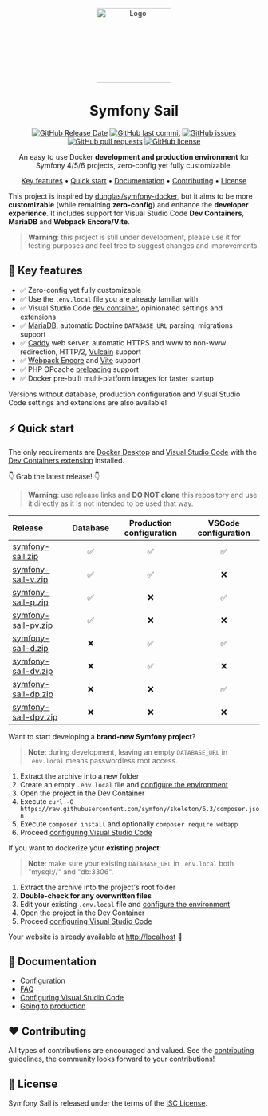 <p align="center">
  <a href="https://hub.docker.com/u/symfonysail"><img src="https://user-images.githubusercontent.com/1532616/240989308-35c48a35-75f2-4971-bf58-2dbe106c178a.png" alt="Logo" width="150"></a>
</p>

<h1 align="center">
  Symfony Sail
</h1>
<p align="center">
  <a href="https://github.com/gremo/symfony-sail/releases"><img alt="GitHub Release Date" src="https://img.shields.io/github/release-date/gremo/symfony-sail?&style=flat-square"></a>
  <a href="https://github.com/gremo/symfony-sail/commits"><img alt="GitHub last commit" src="https://img.shields.io/github/last-commit/gremo/symfony-sail?&style=flat-square"></a>
  <a href="https://github.com/gremo/symfony-sail/issues"><img alt="GitHub issues" src="https://img.shields.io/github/issues/gremo/symfony-sail?&style=flat-square"></a>
  <a href="https://github.com/gremo/symfony-sail/pulls"><img alt="GitHub pull requests" src="https://img.shields.io/github/issues-pr/gremo/symfony-sail?&style=flat-square"></a>
  <a href="https://github.com/gremo/symfony-sail/blob/main/LICENSE"><img alt="GitHub license" src="https://img.shields.io/github/license/gremo/symfony-sail?&style=flat-square"></a>
</p>

<p align="center">
  An easy to use Docker <b>development and production environment</b> for Symfony 4/5/6 projects, zero-config yet fully customizable.
</p>

<p align="center">
  <a href="#-key-features">Key features</a> •
  <a href="#-quick-start">Quick start</a> •
  <a href="#-documentation">Documentation</a> •
  <a href="#%EF%B8%8F-contributing">Contributing</a> •
  <a href="#-license">License</a>
</p>

This project is inspired by [dunglas/symfony-docker](https://github.com/dunglas/symfony-docker), but it aims to be more **customizable** (while remaining **zero-config**) and enhance the **developer experience**. It includes support for Visual Studio Code **Dev Containers**, **MariaDB** and **Webpack Encore/Vite**.

> **Warning**: this project is still under development, please use it for testing purposes and feel free to suggest changes and improvements.

## 💫 Key features

- ✅ Zero-config yet fully customizable
- ✅ Use the `.env.local` file you are already familiar with
- ✅ Visual Studio Code [dev container](https://code.visualstudio.com/docs/devcontainers/containers), opinionated settings and extensions
- ✅ [MariaDB](https://mariadb.com/products/community-server), automatic Doctrine `DATABASE_URL` parsing, migrations support
- ✅ [Caddy](https://caddyserver.com) web server, automatic HTTPS and www to non-www redirection, HTTP/2, [Vulcain](https://vulcain.rocks) support
- ✅ [Webpack Encore](https://github.com/symfony/webpack-encore) and [Vite](https://github.com/lhapaipai/vite-bundle) support
- ✅ PHP OPcache [preloading](https://www.php.net/manual/en/opcache.preloading.php) support
- ✅ Docker pre-built multi-platform images for faster startup

Versions without database, production configuration and Visual Studio Code settings and extensions are also available!

## ⚡ Quick start

The only requirements are [Docker Desktop](https://www.docker.com/products/docker-desktop) and [Visual Studio Code](https://code.visualstudio.com) with the [Dev Containers extension](https://marketplace.visualstudio.com/items?itemName=ms-vscode-remote.remote-containers) installed.

👇 Grab the latest release! 👇

> **Warning**: use release links and **DO NOT clone** this repository and use it directly as it is not intended to be used that way.

| Release                                                                                                     | Database | Production configuration | VSCode configuration |
| :---------------------------------------------------------------------------------------------------------- | :------: | :----------------------: | :------------------: |
| [symfony-sail.zip](https://github.com/gremo/symfony-sail/releases/latest/download/symfony-sail.zip)         | ✅       | ✅                      | ✅                   |
| [symfony-sail-v.zip](https://github.com/gremo/symfony-sail/releases/latest/download/symfony-sail-v.zip)     | ✅       | ✅                      | ❌                   |
| [symfony-sail-p.zip](https://github.com/gremo/symfony-sail/releases/latest/download/symfony-sail-p.zip)     | ✅       | ❌                      | ✅                   |
| [symfony-sail-pv.zip](https://github.com/gremo/symfony-sail/releases/latest/download/symfony-sail-pv.zip)   | ✅       | ❌                      | ❌                   |
| [symfony-sail-d.zip](https://github.com/gremo/symfony-sail/releases/latest/download/symfony-sail-d.zip)     | ❌       | ✅                      | ✅                   |
| [symfony-sail-dv.zip](https://github.com/gremo/symfony-sail/releases/latest/download/symfony-sail-dv.zip)   | ❌       | ✅                      | ❌                   |
| [symfony-sail-dp.zip](https://github.com/gremo/symfony-sail/releases/latest/download/symfony-sail-dp.zip)   | ❌       | ❌                      | ✅                   |
| [symfony-sail-dpv.zip](https://github.com/gremo/symfony-sail/releases/latest/download/symfony-sail-dpv.zip) | ❌       | ❌                      | ❌                   |

Want to start developing a **brand-new Symfony project**?

> **Note**: during development, leaving an empty `DATABASE_URL` in `.env.local` means passwordless root access.

1. Extract the archive into a new folder
2. Create an empty `.env.local` file and [configure the environment](docs/configuration.md)
3. Open the project in the Dev Container
4. Execute `curl -O https://raw.githubusercontent.com/symfony/skeleton/6.3/composer.json`
5. Execute `composer install` and optionally `composer require webapp`
6. Proceed [configuring Visual Studio Code](docs/configuring-vscode.md)

If you want to dockerize your **existing project**:

> **Note**: make sure your existing `DATABASE_URL` in `.env.local` both "mysql://" and "db:3306".

1. Extract the archive into the project's root folder
2. **Double-check for any overwritten files**
3. Edit your existing `.env.local` file and [configure the environment](docs/configuration.md)
4. Open the project in the Dev Container
5. Proceed [configuring Visual Studio Code](docs/configuring-vscode.md)

Your website is already available at [http://localhost](http://localhost) 🎉

## 📖 Documentation

- [Configuration](docs/configuration.md)
- [FAQ](docs/faq.md)
- [Configuring Visual Studio Code](docs/configuring-vscode.md)
- [Going to production](docs/production.md)

## ❤️ Contributing

All types of contributions are encouraged and valued. See the [contributing](CONTRIBUTING.md) guidelines, the community looks forward to your contributions!

## 📘 License

Symfony Sail is released under the terms of the [ISC License](LICENSE).
